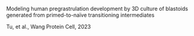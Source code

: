 Modeling human pregrastrulation development by 3D culture of blastoids generated from primed-to-naïve transitioning intermediates

Tu, et al., Wang
Protein Cell, 2023